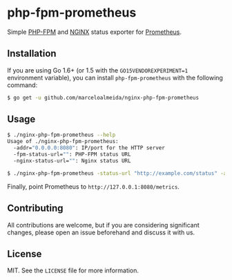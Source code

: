 # php-fpm-prometheus

Simple [PHP-FPM](http://php.net/manual/en/install.fpm.php) and [NGINX](https://www.nginx.com/) status exporter for [Prometheus](https://prometheus.io/).

## Installation

If you are using Go 1.6+ (or 1.5 with the `GO15VENDOREXPERIMENT=1` environment variable), you can install `php-fpm-prometheus` with the following command:

```bash
$ go get -u github.com/marceloalmeida/nginx-php-fpm-prometheus
```

## Usage

```bash
$ ./nginx-php-fpm-prometheus --help
Usage of ./nginx-php-fpm-prometheus:
  -addr="0.0.0.0:8080": IP/port for the HTTP server
  -fpm-status-url="": PHP-FPM status URL
  -nginx-status-url="": Nginx status URL

$ ./nginx-php-fpm-prometheus -status-url "http://example.com/status" -addr "127.0.0.1:8080"
```

Finally, point Prometheus to `http://127.0.0.1:8080/metrics`.

## Contributing

All contributions are welcome, but if you are considering significant changes, please open an issue beforehand and discuss it with us.

## License

MIT. See the `LICENSE` file for more information.
